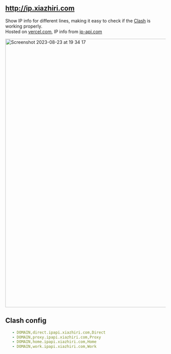 ## http://ip.xiazhiri.com
Show IP info for different lines, making it easy to check if the [Clash](https://github.com/Dreamacro/clash) is working properly.   
Hosted on [vercel.com](https://vercel.com/), IP info from [ip-api.com](https://ip-api.com/)   

<img width="841" alt="Screenshot 2023-08-23 at 19 34 17" src="https://github.com/likaci/ip-info/assets/3407980/4a059246-8b36-4ac9-be70-8234795cc675">

## Clash config
```yaml
   - DOMAIN,direct.ipapi.xiazhiri.com,Direct
   - DOMAIN,proxy.ipapi.xiazhiri.com,Proxy
   - DOMAIN,home.ipapi.xiazhiri.com,Home
   - DOMAIN,work.ipapi.xiazhiri.com,Work
```
